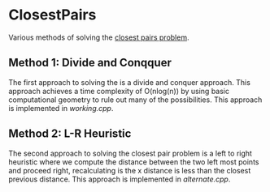 # ClosestPairs
Various methods of solving the [closest pairs problem](http://uva.onlinejudge.org/index.php?option=com_onlinejudge&Itemid=8&page=show_problem&problem=1186).

## Method 1: Divide and Conqquer
The first approach to solving the  is a divide and conquer approach. This approach achieves a time complexity of O(nlog(n)) by using basic computational geometry to rule out many of the possibilities. This approach is implemented in *working.cpp*.


## Method 2: L-R Heuristic
The second approach to solving the closest pair problem is a left to right heuristic where we compute the distance between the two left most points and proceed right, recalculating is the x distance is less than the closest previous distance. This approach is implemented in *alternate.cpp*.
